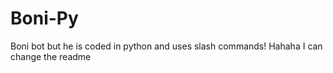 # Boni-Py
Boni bot but he is coded in python and uses slash commands!
Hahaha I can change the readme 
